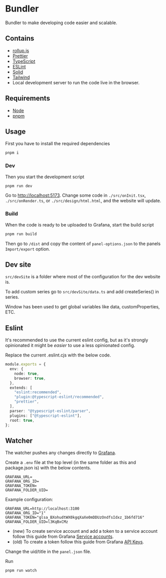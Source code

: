 # Bundler

Bundler to make developing code easier and scalable.

## Contains

- [rollup.js](https://rollupjs.org/)
- [Prettier](https://prettier.io/)
- [TypeScript](https://www.typescriptlang.org/)
- [ESLint](https://eslint.org/)
- [Solid](https://www.solidjs.com/)
- [Tailwind](https://tailwindcss.com/)
- Local development server to run the code live in the browser.

## Requirements

- [Node](https://nodejs.org/)
- [pnpm](https://pnpm.io/)

## Usage

First you have to install the required dependencies

```bash
pnpm i
```

### Dev

Then you start the development script

```bash
pnpm run dev
```

Go to <http://localhost:5173>. Change some code in `./src/onInit.tsx`, `./src/onRender.ts`, or `./src/design/html.html`, and the website will update.

### Build

When the code is ready to be uploaded to Grafana, start the build script

```bash
pnpm run build
```

Then go to `/dist` and copy the content of `panel-options.json` to the panels `Import/export` option.

## Dev site

`src/devSite` is a folder where most of the configuration for the dev website is.

To add custom series go to `src/devSite/data.ts` and add createSeries() in series.

Window has been used to get global variables like data, customProperties, ETC.

## Eslint

It's recommended to use the current eslint config, but as it's strongly opinionated it might be _easier_ to use a less opinionated config.

Replace the current .eslint.cjs with the below code.

```ts
module.exports = {
  env: {
    node: true,
    browser: true,
  },
  extends: [
    "eslint:recommended",
    "plugin:@typescript-eslint/recommended",
    "prettier",
  ],
  parser: "@typescript-eslint/parser",
  plugins: ["@typescript-eslint"],
  root: true,
};
```

## Watcher

The watcher pushes any changes directly to [Grafana](https://github.com/grafana/grafana).

Create a `.env` file at the top level (in the same folder as this and package.json is) with the below contents.

```env
GRAFANA_URL=
GRAFANA_ORG_ID=
GRAFANA_TOKEN=
GRAFANA_FOLDER_UID=
```

Example configuration:

```env
GRAFANA_URL=http://localhost:3100
GRAFANA_ORG_ID="1"
GRAFANA_TOKEN="glsa_BXohudtWX0kgqXaXe0mDDUzOndfsIdxz_1b6fd716"
GRAFANA_FOLDER_UID=l3KqBxCMz
```

- (new) To create service account and add a token to a service account follow this guide from Grafana [Service accounts](https://grafana.com/docs/grafana/latest/administration/service-accounts/).
- (old) To create a token follow this guide from Grafana [API Keys](https://grafana.com/docs/grafana/latest/administration/api-keys/).

Change the uid/title in the `panel.json` file.

Run

```bash
pnpm run watch
```
